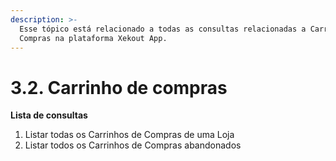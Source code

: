 ```yaml
---
description: >-
  Esse tópico está relacionado a todas as consultas relacionadas a Carrinhos de
  Compras na plataforma Xekout App.
---
```


# 3.2. Carrinho de compras

**Lista de consultas**

1. Listar todas os Carrinhos de Compras de uma Loja
2. Listar todos os Carrinhos de Compras abandonados

